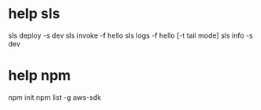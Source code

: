 # help sls #

sls deploy -s dev
sls invoke -f hello
sls logs -f hello [-t tail mode]
sls info -s dev

# help npm #

npm init
npm list -g aws-sdk